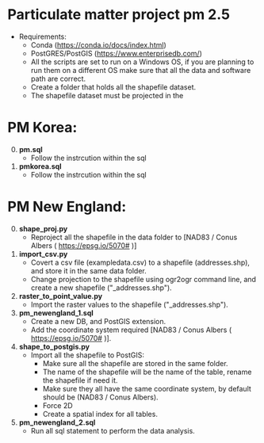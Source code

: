 # Particulate matter project pm 2.5
  - Requirements: 
    - Conda (https://conda.io/docs/index.html)
  	- PostGRES/PostGIS (https://www.enterprisedb.com/)
  	- All the scripts are set to run on a Windows OS, if you are planning to run them on a different OS
  	  make sure that all the data and software path are correct.
  	- Create a folder that holds all the shapefile dataset.
  	- The shapefile dataset must be projected in the   

# PM Korea:
0. **pm.sql**
	- Follow the instrcution within the sql
1. **pmkorea.sql**
	- Follow the instrcution within the sql

# PM New England:

0. **shape_proj.py**
	- Reproject all the shapefile in the data folder to [NAD83 / Conus Albers ( https://epsg.io/5070# )]
1. **import_csv.py**
	- Covert a csv file (exampledata.csv) to a shapefile (addresses.shp), and store it in the same data folder.
	- Change projection to the shapefile using ogr2ogr command line, and create a new shapefile ("_addresses.shp").
2. **raster_to_point_value.py**
	- Import the raster values to the shapefile ("_addresses.shp").
3. **pm_newengland_1.sql**
	- Create a new DB, and PostGIS extension.
	- Add the coordinate system required [NAD83 / Conus Albers ( https://epsg.io/5070# )].
4. **shape_to_postgis.py**
	- Import all the shapefile to PostGIS:
		- Make sure all the shapefile are stored in the same folder.
		- The name of the shapefile will be the name of the table, rename the shapefile if need it.
		- Make sure they all have the same coordinate system, by default should be (NAD83 / Conus Albers).
		- Force 2D
		- Create a spatial index for all tables.
5. **pm_newengland_2.sql**
	- Run all sql statement to perform the data analysis.	




